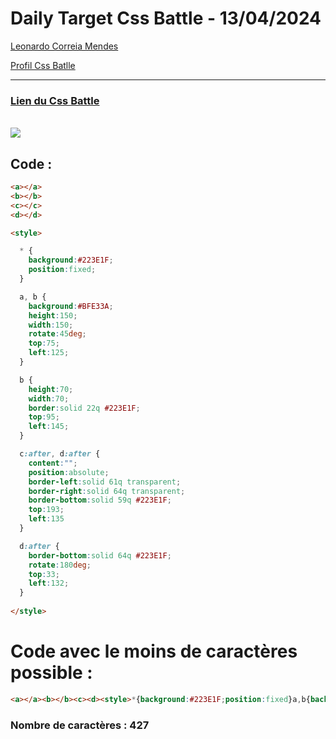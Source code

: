 # Daily Target Css Battle - 13/04/2024

[Leonardo Correia Mendes](https://github.com/leonardo-correiamendes)

[Profil Css Batlle](https://cssbattle.dev/player/PxahljaEJJesW2q41DyRFOpJIt73)

<hr>

### [Lien du Css Battle](https://cssbattle.dev/play/IYCKUDn71qeeM4BROnf6)
<br>

<img src="https://firebasestorage.googleapis.com/v0/b/cssbattleapp.appspot.com/o/user%2Fummd3POvEDfFyeFvVdOMG3OOrwE2%2Ftargets%2Ftarget_cpN4ykc.png?alt=media">

<br>

## Code : 
```html
<a></a>
<b></b>
<c></c>
<d></d>

<style>

  * {
    background:#223E1F;
    position:fixed;
  }

  a, b {
    background:#BFE33A;
    height:150;
    width:150;
    rotate:45deg;
    top:75;
    left:125;
  }

  b {
    height:70;
    width:70;
    border:solid 22q #223E1F;
    top:95;
    left:145;
  }

  c:after, d:after {
    content:"";
    position:absolute;
    border-left:solid 61q transparent;
	border-right:solid 64q transparent;
	border-bottom:solid 59q #223E1F;
    top:193;
    left:135
  }

  d:after {
    border-bottom:solid 64q #223E1F;
    rotate:180deg;
    top:33;
    left:132;
  }
  
</style>
```

# Code avec le moins de caractères possible : 

```html
<a></a><b></b><c><d><style>*{background:#223E1F;position:fixed}a,b{background:#BFE33A;height:150;width:150;rotate:45deg;top:75;left:125}b{height:70;width:70;border:solid 22q#223E1F;top:95;left:145}c:after,d:after{content:"";position:absolute;border-left:solid 61q transparent;border-right:solid 64q transparent;border-bottom:solid 59q#223E1F;top:193;left:135}d:after{border-bottom:solid 64q#223E1F;rotate:180deg;top:33;left:132
```

### Nombre de caractères : 427